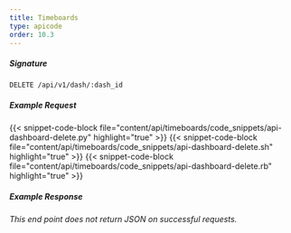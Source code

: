 ```yaml
---
title: Timeboards
type: apicode
order: 10.3
---
```


##### Signature
`DELETE /api/v1/dash/:dash_id`
##### Example Request
{{< snippet-code-block file="content/api/timeboards/code_snippets/api-dashboard-delete.py" highlight="true" >}}
{{< snippet-code-block file="content/api/timeboards/code_snippets/api-dashboard-delete.sh" highlight="true" >}}
{{< snippet-code-block file="content/api/timeboards/code_snippets/api-dashboard-delete.rb" highlight="true" >}}
##### Example Response
*This end point does not return JSON on successful requests.*